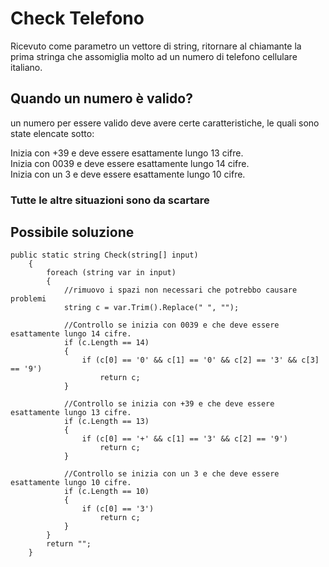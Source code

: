 # Check Telefono
Ricevuto come parametro un vettore di string, ritornare al chiamante la prima stringa che assomiglia molto ad un numero di telefono cellulare italiano.

## Quando un numero è valido?
un numero per essere valido deve avere certe caratteristiche, le quali sono state elencate sotto:

Inizia con +39 e deve essere esattamente lungo 13 cifre.  
Inizia con 0039 e deve essere esattamente lungo 14 cifre.  
Inizia con un 3 e deve essere esattamente lungo 10 cifre.  

### Tutte le altre situazioni sono da scartare  

## Possibile soluzione
```
public static string Check(string[] input)
    {
        foreach (string var in input)
        {
            //rimuovo i spazi non necessari che potrebbo causare problemi
            string c = var.Trim().Replace(" ", "");

            //Controllo se inizia con 0039 e che deve essere esattamente lungo 14 cifre.
            if (c.Length == 14)
            {
                if (c[0] == '0' && c[1] == '0' && c[2] == '3' && c[3] == '9')
                    return c;
            }

            //Controllo se inizia con +39 e che deve essere esattamente lungo 13 cifre.
            if (c.Length == 13)
            {
                if (c[0] == '+' && c[1] == '3' && c[2] == '9')
                    return c;
            }

            //Controllo se inizia con un 3 e che deve essere esattamente lungo 10 cifre.
            if (c.Length == 10)
            {
                if (c[0] == '3')
                    return c;
            }
        }
        return "";
    }
```  

